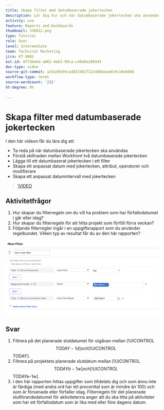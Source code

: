 ```yaml
---
title: Skapa filter med datumbaserade jokertecken
description: Lär dig hur och när datumbaserade jokertecken ska användas och hur du skapar ett filter baserat på aktuellt datum.
activity: use
feature: Reports and Dashboards
thumbnail: 336812.png
type: Tutorial
role: User
level: Intermediate
team: Technical Marketing
jira: KT-9082
exl-id: 0f7db4eb-a062-4eb3-99ca-c40d8e266943
doc-type: video
source-git-commit: a25a49e59ca483246271214886ea4dc9c10e8d66
workflow-type: tm+mt
source-wordcount: '232'
ht-degree: 0%

---
```


# Skapa filter med datumbaserade jokertecken

I den här videon får du lära dig att:

* Ta reda på när datumbaserade jokertecken ska användas
* Förstå skillnaden mellan Workfront två datumbaserade jokertecken
* Lägga till ett datumbaserat jokertecken i ett filter
* Skapa ett anpassat datum med jokertecken, attribut, operatorer och modifierare
* Skapa ett anpassat datumintervall med jokertecken

>[!VIDEO](https://video.tv.adobe.com/v/336812/?quality=12&learn=on)

## Aktivitetfrågor

1. Hur skapar du filterregeln om du vill ha problem som har förfallodatumet i går eller idag?
1. Hur skapar du filterregeln för att hitta projekt som förföll förra veckan?
1. Följande filterregler ingår i en uppgiftsrapport som du använder regelbundet. Vilken typ av resultat får du av den här rapporten?

![En bild av skärmen för att skapa ett uppgiftsfilter med ett datumbaserat jokertecken](assets/date-wildcard-answer-1.png)

## Svar

1. Filtrera på det planerade slutdatumet för utgåvan mellan [!UICONTROL $$TODAY-1d] och [!UICONTROL $$TODAY].
1. Filtrera på projektets planerade slutdatum mellan [!UICONTROL $$TODAYb-1w] och [!UICONTROL $$TODAYe-1w].
1. I den här rapporten hittas uppgifter som tilldelats dig och som ännu inte är färdiga (med andra ord har ett procenttal som är mindre än 100) och som är försenade eller förfaller idag. Filterregeln för det planerade slutförandedatumet för aktiviteterna anger att du ska titta på aktiviteter som har ett förfallodatum som är lika med eller före dagens datum.

